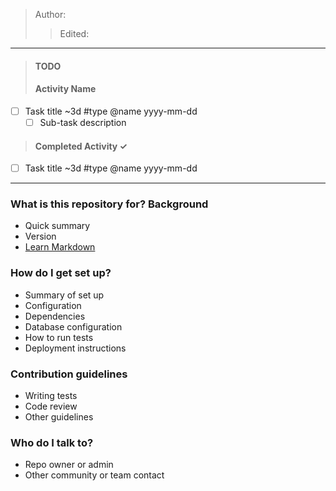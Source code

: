 > Author:
>> Edited:
----
>#### TODO ####
>#### Activity Name ####
 - [ ] Task title ~3d #type @name yyyy-mm-dd
    - [ ] Sub-task description
>#### Completed Activity ✓ ####
- [ ] Task title ~3d #type @name yyyy-mm-dd

------

### What is this repository for? Background ###

* Quick summary
* Version
* [Learn Markdown](https://bitbucket.org/tutorials/markdowndemo)

### How do I get set up? ###

* Summary of set up
* Configuration
* Dependencies
* Database configuration
* How to run tests
* Deployment instructions

### Contribution guidelines ###

* Writing tests
* Code review
* Other guidelines

### Who do I talk to? ###

* Repo owner or admin
* Other community or team contact
